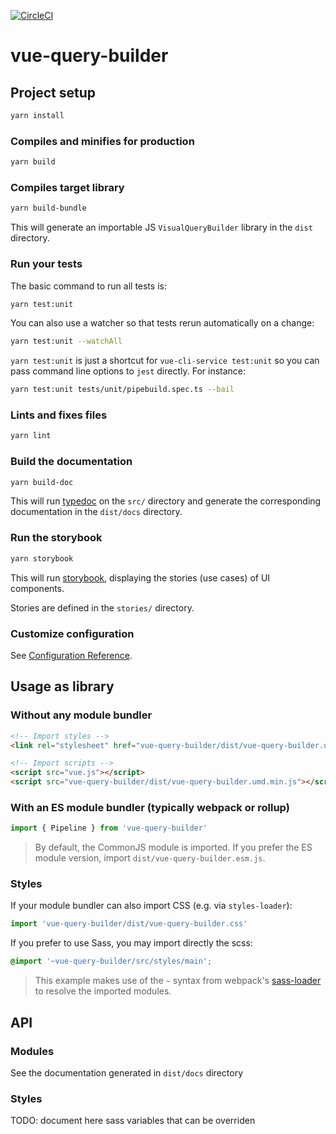 [![CircleCI](https://img.shields.io/circleci/project/github/ToucanToco/vue-query-builder.svg)](https://circleci.com/gh/ToucanToco/vue-query-builder)

# vue-query-builder

## Project setup

```bash
yarn install
```

### Compiles and minifies for production

```bash
yarn build
```

### Compiles target library

```bash
yarn build-bundle
```

This will generate an importable JS `VisualQueryBuilder` library in the `dist` directory.

### Run your tests

The basic command to run all tests is:

```bash
yarn test:unit
```

You can also use a watcher so that tests rerun automatically
on a change:

```bash
yarn test:unit --watchAll
```

`yarn test:unit` is just a shortcut for `vue-cli-service test:unit` so you
can pass command line options to `jest` directly. For instance:

```bash
yarn test:unit tests/unit/pipebuild.spec.ts --bail
```

### Lints and fixes files

```bash
yarn lint
```

### Build the documentation

```bash
yarn build-doc
```

This will run [typedoc](https://typedoc.org/) on the `src/` directory and
generate the corresponding documentation in the `dist/docs` directory.


### Run the storybook

```bash
yarn storybook
```

This will run [storybook](https://storybook.js.org/), displaying the stories
(use cases) of UI components.

Stories are defined in the `stories/` directory.


### Customize configuration

See [Configuration Reference](https://cli.vuejs.org/config/).


## Usage as library

### Without any module bundler
```html
<!-- Import styles -->
<link rel="stylesheet" href="vue-query-builder/dist/vue-query-builder.umd.min.js">

<!-- Import scripts -->
<script src="vue.js"></script>
<script src="vue-query-builder/dist/vue-query-builder.umd.min.js"></script>
```

### With an ES module bundler (typically webpack or rollup)
```js
import { Pipeline } from 'vue-query-builder'
```

> By default, the CommonJS module is imported. If you prefer the ES module
  version, import `dist/vue-query-builder.esm.js`.

### Styles
If your module bundler can also import CSS (e.g. via `styles-loader`):
```js
import 'vue-query-builder/dist/vue-query-builder.css'
```

If you prefer to use Sass, you may import directly the scss:
```scss
@import '~vue-query-builder/src/styles/main';
```

 > This example makes use of the `~` syntax from webpack's [sass-loader](https://github.com/webpack-contrib/sass-loader)
  to resolve the imported modules.


## API

### Modules
See the documentation generated in `dist/docs` directory

### Styles
TODO: document here sass variables that can be overriden
